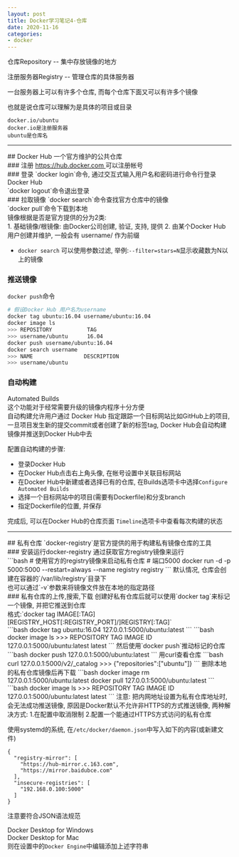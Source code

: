 ```yaml
---
layout: post
title: Docker学习笔记4-仓库
date: 2020-11-16
categories:
- docker
---
```

仓库Repository \-\- 集中存放镜像的地方<br>

注册服务器Registry \-\- 管理仓库的具体服务器<br>

一台服务器上可以有许多个仓库, 而每个仓库下面又可以有许多个镜像<br>

也就是说仓库可以理解为是具体的项目或目录<br>

```
docker.io/ubuntu  
docker.io是注册服务器
ubuntu是仓库名
```
<hr>
## Docker Hub
一个官方维护的公共仓库<br>
### 注册
<a href="https://hub.docker.com"> https://hub.docker.com </a> 可以注册帐号<br>
### 登录
`docker login`命令, 通过交互式输入用户名和密码进行命令行登录Docker Hub<br>
`docker logout`命令退出登录<br>
### 拉取镜像
`docker search`命令查找官方仓库中的镜像<br>
`docker pull`命令下载到本地<br>
镜像根据是否是官方提供的分为2类:<br>
1. 基础镜像/根镜像: 由Docker公司创建, 验证, 支持, 提供
2. 由某个Docker Hub用户创建并维护, 一般会有 username/ 作为前缀

* `docker search` 可以使用参数过滤, 举例:`--filter=stars=N`显示收藏数为N以上的镜像

### 推送镜像
`docker push`命令<br>
```bash
# 假设Docker Hub 用户名为username
docker tag ubuntu:16.04 username/ubuntu:16.04
docker image ls
>>> REPOSITORY           TAG
>>> username/ubuntu      16.04
docker push username/ubuntu:16.04
docker search username
>>> NAME                DESCRIPTION
>>> username/ubuntu
```

### 自动构建
Automated Builds<br>
这个功能对于经常需要升级的镜像内程序十分方便<br>
自动构建允许用户通过 Docker Hub 指定跟踪一个目标网站比如GitHub上的项目, 一旦项目发生新的提交commit或者创建了新的标签tag, Docker Hub会自动构建镜像并推送到Docker Hub中去<br>

配置自动构建的步骤:
* 登录Docker Hub
* 在Docker Hub点击右上角头像, 在帐号设置中关联目标网站
* 在Docker Hub中新建或者选择已有的仓库, 在Builds选项卡中选择`Configure Automated Builds`
* 选择一个目标网站中的项目(需要有Dockerfile)和分支branch
* 指定Dockerfile的位置, 并保存

完成后, 可以在Docker Hub的仓库页面 `Timeline`选项卡中查看每次构建的状态<br>
<hr>
## 私有仓库
`docker-registry`是官方提供的用于构建私有镜像仓库的工具<br>
### 安装运行docker-registry
通过获取官方registry镜像来运行<br>
```bash
# 使用官方的registry镜像来启动私有仓库
# 端口5000
docker run -d -p 5000:5000 --restart=always --name registry registry
```
默认情况, 仓库会创建在容器的`/var/lib/registry`目录下<br>
也可以通过`-v`参数来将镜像文件放在本地的指定路径<br>
### 私有仓库的上传,搜索,下载
创建好私有仓库后就可以使用`docker tag`来标记一个镜像, 并把它推送到仓库<br>
格式:`docker tag IMAGE[:TAG] [REGISTRY_HOST[:REGISTRY_PORT]/]REGISTRY[:TAG]`<br>
```bash
docker tag ubuntu:16.04 127.0.0.1:5000/ubuntu:latest
```
```bash
docker image ls
>>> REPOSITORY                  TAG           IMAGE ID 
127.0.0.1:5000/ubuntu:latest    latest
```
然后使用`docker push`推动标记的仓库
```bash
docker push 127.0.0.1:5000/ubuntu:latest
```
用curl查看仓库
```bash
curl 127.0.0.1:5000/v2/_catalog
>>> {"repositories":["ubuntu"]}
```
删除本地的私有仓库镜像后再下载
```bash
docker image rm 127.0.0.1:5000/ubuntu:latest
docker pull 127.0.0.1:5000/ubuntu:latest
```
```bash
docker image ls
>>> REPOSITORY                  TAG           IMAGE ID 
127.0.0.1:5000/ubuntu:latest    latest
```
注意: 把内网地址设置为私有仓库地址时, 会无法成功推送镜像, 原因是Docker默认不允许非HTTPS的方式推送镜像, 两种解决方式: 1.在配置中取消限制 2.配置一个能通过HTTPS方式访问的私有仓库<br>

使用systemd的系统, 在`/etc/docker/daemon.json`中写入如下的内容(或新建文件)<br>
```
{
  "registry-mirror": [
    "https://hub-mirror.c.163.com",
    "https://mirror.baidubce.com"
  ],
  "insecure-registries": [
    "192.168.0.100:5000"
  ]
}
```
注意要符合JSON语法规范<br>

Docker Desktop for Windows<br>
Docker Desktop for Mac<br>
则在设置中的`Docker Engine`中编辑添加上述字符串<br>

